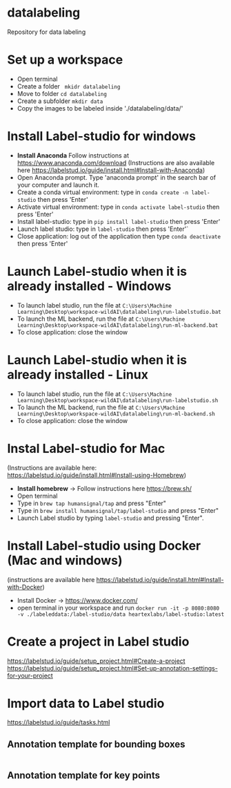 # datalabeling
Repository for data labeling

# Set up a workspace 
- Open terminal
- Create a folder ``` mkidr datalabeling```
- Move to folder ```cd datalabeling```
- Create a subfolder ```mkdir data```
- Copy the images to be labeled inside './datalabeling/data/' 

# Install Label-studio for windows
- **Install Anaconda** Follow instructions at https://www.anaconda.com/download
(Instructions are also available here https://labelstud.io/guide/install.html#Install-with-Anaconda)
- Open Anaconda prompt. Type 'anaconda prompt' in the search bar of your computer and launch it.
- Create a conda virtual environment: type in ```conda create -n label-studio``` then press 'Enter'
- Activate virtual environment: type in ```conda activate label-studio``` then press 'Enter'
- Install label-studio: type in ```pip install label-studio``` then press 'Enter'
- Launch label studio: type in ```label-studio``` then press 'Enter'`
- Close application: log out of the application then type ```conda deactivate``` then press 'Enter'

# Launch Label-studio when it is already installed - Windows
- To launch label studio, run the file at ```C:\Users\Machine Learning\Desktop\workspace-wildAI\datalabeling\run-labelstudio.bat```
- To launch the ML backend, run the file at ```C:\Users\Machine Learning\Desktop\workspace-wildAI\datalabeling\run-ml-backend.bat```
- To close application: close the window

# Launch Label-studio when it is already installed - Linux
- To launch label studio, run the file at ```C:\Users\Machine Learning\Desktop\workspace-wildAI\datalabeling\run-labelstudio.sh```
- To launch the ML backend, run the file at ```C:\Users\Machine Learning\Desktop\workspace-wildAI\datalabeling\run-ml-backend.sh```
- To close application: close the window

# Instal Label-studio for Mac
(Instructions are available here: https://labelstud.io/guide/install.html#Install-using-Homebrew)
- **Install homebrew** -> Follow instructions here https://brew.sh/
- Open terminal 
- Type in ```brew tap humansignal/tap``` and press "Enter"
- Type in ```brew install humansignal/tap/label-studio``` and press "Enter"
- Launch Label studio by typing ```label-studio``` and pressing "Enter".

# Install Label-studio using Docker (Mac and windows)
(instructions are available here https://labelstud.io/guide/install.html#Install-with-Docker)
- Install Docker ->  https://www.docker.com/ 
- open terminal in your workspace and run ```docker run -it -p 8080:8080 -v ./labeleddata:/label-studio/data heartexlabs/label-studio:latest```

# Create a project in Label studio
https://labelstud.io/guide/setup_project.html#Create-a-project
https://labelstud.io/guide/setup_project.html#Set-up-annotation-settings-for-your-project

# Import data to Label studio
https://labelstud.io/guide/tasks.html

## Annotation template for bounding boxes
<View>
  <Image name="image" value="$image"/>
  <RectangleLabels name="label" toName="image">
    <Label value="specie1" background="green"/>
    <Label value="specie2" background="blue"/>
  </RectangleLabels>
</View>


## Annotation template for key points
<View>
  <KeyPointLabels name="kp-1" toName="img-1">
    <Label value="specie1" background="red" />
    <Label value="specie2" background="green" />
  </KeyPointLabels>
  <Image name="img-1" value="$img" />
</View>